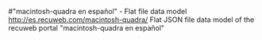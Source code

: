 #"macintosh-quadra en español" - Flat file data model
http://es.recuweb.com/macintosh-quadra/
Flat JSON file data model of the recuweb portal "macintosh-quadra en español"
